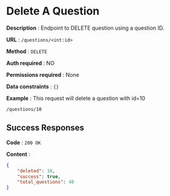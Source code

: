 # Delete A Question

**Description** : Endpoint to DELETE question using a question ID.

**URL** : `/questions/<int:id>`

**Method** : `DELETE`

**Auth required** : NO

**Permissions required** : None

**Data constraints** : `{}`

**Example** :
This request will delete a question with id=10
```
/questions/10
```
## Success Responses

**Code** : `200 OK`

**Content** : 

```json
{
    "deleted": 10,
    "success": true,
    "total_questions": 48
}
```
